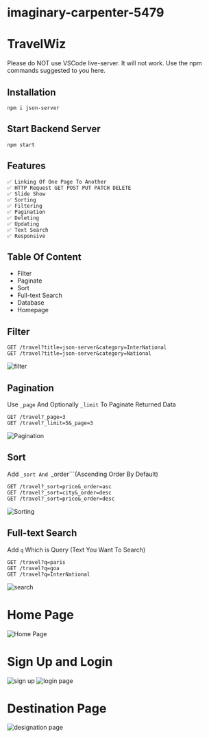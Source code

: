 # imaginary-carpenter-5479
# TravelWiz 

Please do NOT use VSCode live-server. It will not work. Use the npm commands suggested to you here.

## Installation
```
npm i json-server
```

## Start Backend Server
```
npm start
```

## Features
```
✅ Linking Of One Page To Another
✅ HTTP Request GET POST PUT PATCH DELETE
✅ Slide Show 
✅ Sorting
✅ Filtering
✅ Pagination
✅ Deleting
✅ Updating
✅ Text Search
✅ Responsive
```

## Table Of Content
- Filter
- Paginate
- Sort
- Full-text Search
- Database
- Homepage

## Filter
```
GET /travel?title=json-server&category=InterNational
GET /travel?title=json-server&category=National

```
![filter](https://user-images.githubusercontent.com/121368970/236733570-6710a31d-671e-4e9b-9f7f-99e271b11802.png)


## Pagination
Use ```_page``` And Optionally ```_limit``` To Paginate Returned Data
```
GET /travel?_page=3
GET /travel?_limit=5&_page=3
```

![Pagination](https://user-images.githubusercontent.com/121368970/236737298-1748005d-2c41-4712-9222-bfe61bbc8b4a.png)



## Sort
Add ```_sort And ```_order```(Ascending Order By Default)

```
GET /travel?_sort=price&_order=asc
GET /travel?_sort=city&_order=desc
GET /travel?_sort=price&_order=desc
```

![Sorting](https://user-images.githubusercontent.com/121368970/236696358-5ebb1a80-a9ec-4970-aa7e-f60879be79fd.png)


## Full-text Search
Add ```q``` Which is Query (Text You Want To Search)
```
GET /travel?q=paris
GET /travel?q=goa
GET /travel?q=InterNational
```
![search](https://user-images.githubusercontent.com/121368970/236736770-2561e66d-737a-45c0-baf4-134abe65e8d5.png)


# Home Page
![Home Page](https://user-images.githubusercontent.com/121368970/236737986-e27cfe27-1294-433f-973d-de8d3c217053.png)

# Sign Up and Login
![sign up](https://user-images.githubusercontent.com/121368970/236738769-e28ebf0e-3394-44a2-a13d-20614f3ee36d.png)
![login page](https://user-images.githubusercontent.com/121368970/236738809-5a022269-fde5-4249-9145-74e88c75c4db.png)


# Destination Page
![designation page](https://user-images.githubusercontent.com/121368970/236739322-e25a55a4-61aa-4780-9588-a6be9aaf79ac.png)

